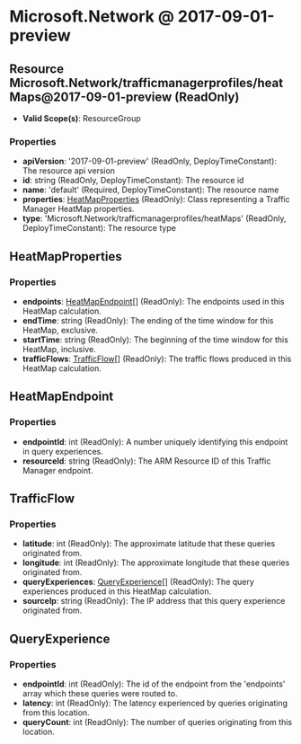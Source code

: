 # Microsoft.Network @ 2017-09-01-preview

## Resource Microsoft.Network/trafficmanagerprofiles/heatMaps@2017-09-01-preview (ReadOnly)
* **Valid Scope(s)**: ResourceGroup
### Properties
* **apiVersion**: '2017-09-01-preview' (ReadOnly, DeployTimeConstant): The resource api version
* **id**: string (ReadOnly, DeployTimeConstant): The resource id
* **name**: 'default' (Required, DeployTimeConstant): The resource name
* **properties**: [HeatMapProperties](#heatmapproperties) (ReadOnly): Class representing a Traffic Manager HeatMap properties.
* **type**: 'Microsoft.Network/trafficmanagerprofiles/heatMaps' (ReadOnly, DeployTimeConstant): The resource type

## HeatMapProperties
### Properties
* **endpoints**: [HeatMapEndpoint](#heatmapendpoint)[] (ReadOnly): The endpoints used in this HeatMap calculation.
* **endTime**: string (ReadOnly): The ending of the time window for this HeatMap, exclusive.
* **startTime**: string (ReadOnly): The beginning of the time window for this HeatMap, inclusive.
* **trafficFlows**: [TrafficFlow](#trafficflow)[] (ReadOnly): The traffic flows produced in this HeatMap calculation.

## HeatMapEndpoint
### Properties
* **endpointId**: int (ReadOnly): A number uniquely identifying this endpoint in query experiences.
* **resourceId**: string (ReadOnly): The ARM Resource ID of this Traffic Manager endpoint.

## TrafficFlow
### Properties
* **latitude**: int (ReadOnly): The approximate latitude that these queries originated from.
* **longitude**: int (ReadOnly): The approximate longitude that these queries originated from.
* **queryExperiences**: [QueryExperience](#queryexperience)[] (ReadOnly): The query experiences produced in this HeatMap calculation.
* **sourceIp**: string (ReadOnly): The IP address that this query experience originated from.

## QueryExperience
### Properties
* **endpointId**: int (ReadOnly): The id of the endpoint from the 'endpoints' array which these queries were routed to.
* **latency**: int (ReadOnly): The latency experienced by queries originating from this location.
* **queryCount**: int (ReadOnly): The number of queries originating from this location.

